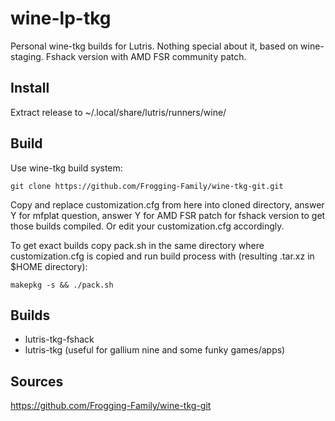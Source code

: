 # wine-lp-tkg
Personal wine-tkg builds for Lutris. Nothing special about it, based on wine-staging. Fshack version with AMD FSR community patch.

## Install
Extract release to ~/.local/share/lutris/runners/wine/

## Build
Use wine-tkg build system:
```
git clone https://github.com/Frogging-Family/wine-tkg-git.git
```

Copy and replace customization.cfg from here into cloned directory, answer Y for mfplat question, answer Y for AMD FSR patch for fshack version to get those builds compiled. Or edit your customization.cfg accordingly.

To get exact builds copy pack.sh in the same directory where customization.cfg is copied and run build process with (resulting .tar.xz in $HOME directory):
```
makepkg -s && ./pack.sh
```

## Builds
- lutris-tkg-fshack
- lutris-tkg (useful for gallium nine and some funky games/apps)

## Sources
https://github.com/Frogging-Family/wine-tkg-git
